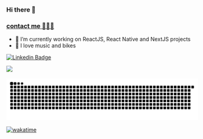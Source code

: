 ### Hi there 👋

### [contact me 👨🏾‍💻](https://weverton.me)

- 🔭  I’m currently working on ReactJS, React Native and NextJS projects
- 🚴  I love music and bikes

[![Linkedin Badge](https://img.shields.io/badge/-linkedin-%230077B5?style=for-the-badge&logo=linkedin&logoColor=white)](https://www.linkedin.com/in/wevertonfr/)

![](https://komarev.com/ghpvc/?username=wevertoum&color=blue&style=flat)

![Snake animation](https://github.com/wevertoum/wevertoum/blob/output/github-contribution-grid-snake.svg)

[![wakatime](https://wakatime.com/badge/user/23a27b6b-815f-4cef-8a6c-21bdf1f9c3ed.svg)](https://wakatime.com/@23a27b6b-815f-4cef-8a6c-21bdf1f9c3ed)
